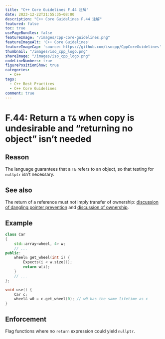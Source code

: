 ```yaml
---
title: "C++ Core Guidelines F.44 注解"
date: 2023-12-22T21:55:35+08:00
description: "C++ Core Guidelines F.44 注解"
featured: false
toc: true
usePageBundles: false
featureImage: "/images/cpp-core-guidelines.png"
featureImageAlt: 'C++ Core Guidelines'
featureImageCap: 'source: https://github.com/isocpp/CppCoreGuidelines'
thumbnail: "/images/iso_cpp_logo.png"
shareImage: "/images/iso_cpp_logo.png"
codeLineNumbers: true
figurePositionShow: true
categories:
  - C++
tags:
  - C++ Best Practices
  - C++ Core Guidelines
comment: true
---
```


# F.44: Return a `T&` when copy is undesirable and “returning no object” isn’t needed

## Reason 

The language guarantees that a `T&` refers to an object, so that testing for `nullptr` isn’t necessary.

## See also

The return of a reference must not imply transfer of ownership: [discussion of dangling pointer prevention](https://isocpp.github.io/CppCoreGuidelines/CppCoreGuidelines#???) and [discussion of ownership](https://isocpp.github.io/CppCoreGuidelines/CppCoreGuidelines#???).

## Example

```c++
class Car
{
    std::array<wheel, 4> w;
    // ...
public:
    wheel& get_wheel(int i) {
        Expects(i < w.size());
        return w[i];
    }
    // ...
};

void use() {
    Car c;
    wheel& w0 = c.get_wheel(0); // w0 has the same lifetime as c
}
```

## Enforcement

Flag functions where no `return` expression could yield `nullptr`.
